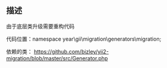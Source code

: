 
## 描述

由于底层类升级需要重构代码 


代码位置：namespace year\gii\migration\generators\migration;

依赖的类： https://github.com/bizley/yii2-migration/blob/master/src/Generator.php

